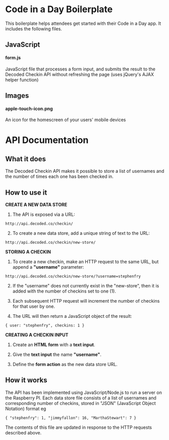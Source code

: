 Code in a Day Boilerplate
=========================

This boilerplate helps attendees get started with their Code in a Day app. It includes the following files.

## JavaScript

#### form.js

JavaScript file that processes a form input, and submits the result to the Decoded Checkin API without refreshing the page (uses jQuery's AJAX helper function)

## Images

#### apple-touch-icon.png

An icon for the homescreen of your users' mobile devices

# API Documentation

## What it does

The Decoded Checkin API makes it possible to store a list of usernames and the number of times each one has been checked in.

## How to use it



**CREATE A NEW DATA STORE**

  1. The API is exposed via a URL: 

  `http://api.decoded.co/checkin/`

  2. To create a new data store, add a unique string of text to the URL: 

  `http://api.decoded.co/checkin/new-store/`

**STORING A CHECKIN**

  1. To create a new checkin, make an HTTP request to the same URL, but append a **"username"** parameter: 

  `http://api.decoded.co/checkin/new-store/?username=stephenfry` 

  2. If the "username" does not currently exist in the "new-store", then it is added with the number of checkins set to one (1).  

  3. Each subsequent HTTP request will increment the number of checkins for that user by one.  

  4. The URL will then return a JavaScript object of the result: 
  
  `{
  user: "stephenfry",
  checkins: 1
}`


**CREATING A CHECKIN INPUT**

  1. Create an **HTML form** with a **text input**.

  2. Give the **text input** the name **"username"**.

  3. Define the **form action** as the new data store URL.

## How it works

The API has been implemented using JavaScript/Node.js to run a server on the Raspberry PI.  Each data store file consists of a list of usernames and corresponding number of checkins, stored in "JSON" (JavaScript Object Notation) format eg

`{
  "stephenfry": 1,
  "jimmyfallon": 16,
  "MarthaStewart‎": 7
}`

The contents of this file are updated in response to the HTTP requests described above.
